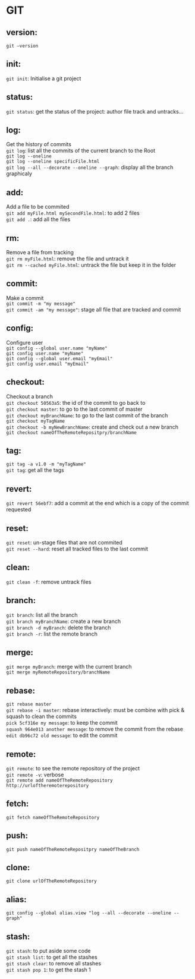 # GIT

##  version: 
`git –version` 

##  init: 
`git init`: Initialise a git project

##  status:
`git status`: get the status of the project: author file track and untracks... 

##  log:
Get the history of commits  
`git log`: list all the commits of the current branch to the Root  
`git log --oneline`  
`git log --oneline specificFile.html`  
`git log --all --decorate --oneline --graph`: display all the branch graphicaly

## add:
Add a file to be commited  
`git add myFile.html mySecondFile.html`: to add 2 files  
`git add .`: add all the files
 
## rm:
Remove a file from tracking  
`git rm myFile.html`: remove the file and untrack it  
`git rm --cached myFile.html`: untrack the file but keep it in the folder

## commit:
Make a commit  
`git commit -m "my message"`  
`git commit -am "my message"`: stage all file that are tracked and commit

## config:
Configure user  
`git config --global user.name "myName"`  
`git config user.name "myName"`  
`git config --global user.email "myEmail"`  
`git config user.email "myEmail"`

## checkout:
Checkout a branch  
`git checkout 50563a5`: the id of the commit to go back to  
`git checkout master`: to go to the last commit of master  
`git checkout myBranchName`: to go to the last commit of the branch  
`git checkout myTagName`  
`git checkout -b myNewBranchName`: create and check out a new branch  
`git checkout nameOfTheRemoteRepositpry/branchName`

## tag:
`git tag -a v1.0 -m "myTagName"`  
`git tag`: get all the tags

## revert:
`git revert 56ebf7`: add a commit at the end which is a copy of the commit requested

## reset:
`git reset`: un-stage files that are not commited  
`git reset --hard`: reset all tracked files to the last commit

## clean:
`git clean -f`: remove untrack files

## branch: 
`git branch`: list all the branch  
`git branch myBranchName`: create a new branch  
`git branch -d myBranch`: delete the branch  
`git branch -r`: list the remote branch

## merge: 
`git merge myBranch`: merge with the current branch  
`git merge myRemoteRepository/branchName` 

## rebase: 
`git rebase master`  
`git rebase -i master`: rebase interactively: must be combine with pick & squash to clean the commits  
`pick 5cf316e my message`: to keep the commit  
`squash 964e013 another message`: to remove the commit from the rebase  
`edit db96c72 old message`: to edit the commit

## remote: 
`git remote`: to see the remote repository of the project  
`git remote -v`: verbose  
`git remote add nameOfTheRemoteRepository http://urloftheremoterepository` 

## fetch: 
`git fetch nameOfTheRemoteRepository` 

## push: 
`git push nameOfTheRemoteRepositpry nameOfTheBranch`

## clone: 
`git clone urlOfTheRemoteRepository`

## alias: 
`git config --global alias.view "log --all --decorate --oneline --graph"`

## stash: 
`git stash`: to put aside some code  
`git stash list`: to get all the stashes  
`git stash clear`: to remove all stashes  
`git stash pop 1`: to get the stash 1